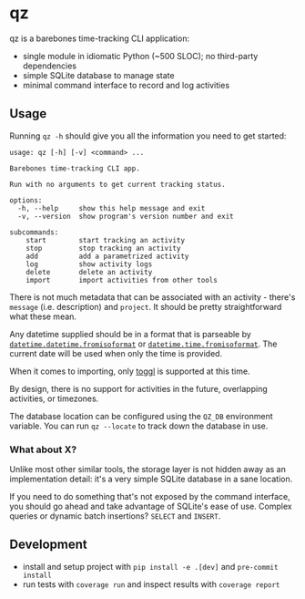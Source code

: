 # qz

qz is a barebones time-tracking CLI application:

  - single module in idiomatic Python (~500 SLOC); no third-party dependencies
  - simple SQLite database to manage state
  - minimal command interface to record and log activities

## Usage

Running `qz -h` should give you all the information you need to get started:

```
usage: qz [-h] [-v] <command> ...

Barebones time-tracking CLI app.

Run with no arguments to get current tracking status.

options:
  -h, --help     show this help message and exit
  -v, --version  show program's version number and exit

subcommands:
    start        start tracking an activity
    stop         stop tracking an activity
    add          add a parametrized activity
    log          show activity logs
    delete       delete an activity
    import       import activities from other tools
```

There is not much metadata that can be associated with an activity -
there's `message` (i.e. description) and `project`.
It should be pretty straightforward what these mean.

Any datetime supplied should be in a format that is parseable by
[`datetime.datetime.fromisoformat`](https://docs.python.org/3/library/datetime.html#datetime.datetime.fromisoformat)
or [`datetime.time.fromisoformat`](https://docs.python.org/3/library/datetime.html#datetime.time.fromisoformat).
The current date will be used when only the time is provided.

When it comes to importing, only [toggl](https://track.toggl.com) is supported
at this time.

By design, there is no support for activities in the future,
overlapping activities, or timezones.

The database location can be configured using the `QZ_DB` environment variable.
You can run `qz --locate` to track down the database in use.

### What about X?

Unlike most other similar tools, the storage layer is not hidden away
as an implementation detail: it's a very simple SQLite database in a sane location.

If you need to do something that's not exposed by the command interface,
you should go ahead and take advantage of SQLite's ease of use.
Complex queries or dynamic batch insertions? `SELECT` and `INSERT`.

## Development

- install and setup project with `pip install -e .[dev]` and `pre-commit install`
- run tests with `coverage run` and inspect results with `coverage report`
